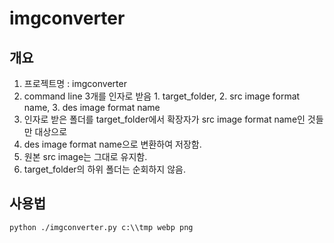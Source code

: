 # imgconverter

## 개요

1. 프로젝트명 : imgconverter
2. command line 3개를 인자로 받음 1. target_folder, 2. src image format name, 3. des image format name
3. 인자로 받은 폴더를 target_folder에서 확장자가 src image format name인 것들만 대상으로
4. des image format name으로 변환하여 저장함.
5. 원본 src image는 그대로 유지함.
6. target_folder의 하위 폴더는 순회하지 않음.

## 사용법

```text
python ./imgconverter.py c:\\tmp webp png
```